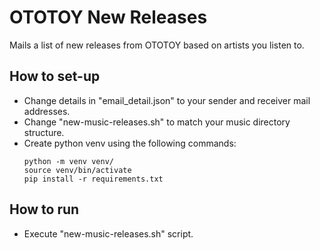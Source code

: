 # OTOTOY New Releases

Mails a list of new releases from OTOTOY based on artists you listen to.

## How to set-up
- Change details in "email_detail.json" to your sender and receiver mail addresses.
- Change "new-music-releases.sh" to match your music directory structure.
- Create python venv using the following commands:
  ```shell
  python -m venv venv/
  source venv/bin/activate
  pip install -r requirements.txt
  ```
## How to run
- Execute "new-music-releases.sh" script.
